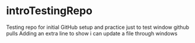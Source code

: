 # introTestingRepo
Testing repo for initial GitHub setup and practice
just to test window github pulls
Adding an extra line to show i can update a file through windows
